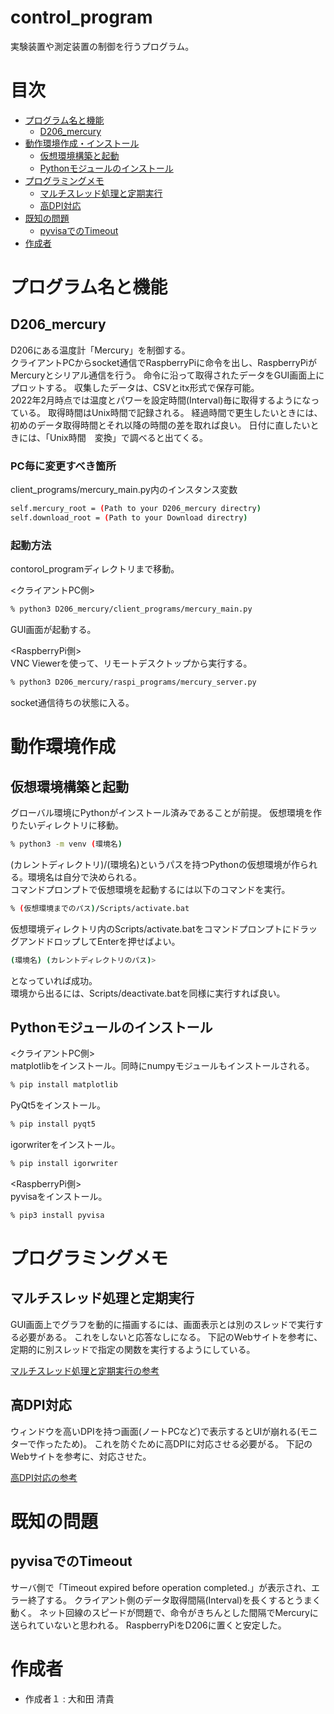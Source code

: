 # control_program

実験装置や測定装置の制御を行うプログラム。  

# 目次
* [プログラム名と機能](#program)
    * [D206_mercury](#mercury)
* [動作環境作成・インストール](#makeenv)
    * [仮想環境構築と起動](#makepyenv)
    * [Pythonモジュールのインストール](#installmodules)
* [プログラミングメモ](#note)
    * [マルチスレッド処理と定期実行](#mlitthread)
    * [高DPI対応](#hightdpi)
* [既知の問題](#problem)
    * [pyvisaでのTimeout](#timeoutinpyvisa)
* [作成者](#author)

<h1 id="program">プログラム名と機能</h1>

<h2 id="mercury">D206_mercury</h2>

D206にある温度計「Mercury」を制御する。  
クライアントPCからsocket通信でRaspberryPiに命令を出し、RaspberryPiがMercuryとシリアル通信を行う。
命令に沿って取得されたデータをGUI画面上にプロットする。
収集したデータは、CSVとitx形式で保存可能。  
2022年2月時点では温度とパワーを設定時間(Interval)毎に取得するようになっている。
取得時間はUnix時間で記録される。
経過時間で更生したいときには、初めのデータ取得時間とそれ以降の時間の差を取れば良い。
日付に直したいときには、「Unix時間　変換」で調べると出てくる。

<h3>PC毎に変更すべき箇所</h3>
client_programs/mercury_main.py内のインスタンス変数

```bash
self.mercury_root = (Path to your D206_mercury directry)
self.download_root = (Path to your Download directry)
```

<h3>起動方法</h3>

contorol_programディレクトリまで移動。  

<クライアントPC側>  
```bash
% python3 D206_mercury/client_programs/mercury_main.py
```
GUI画面が起動する。

<RaspberryPi側>  
VNC Viewerを使って、リモートデスクトップから実行する。
```bash
% python3 D206_mercury/raspi_programs/mercury_server.py
```
socket通信待ちの状態に入る。

<h1 id="makeenv">動作環境作成</h1>

<h2 id="makepyenv">仮想環境構築と起動</h2>
グローバル環境にPythonがインストール済みであることが前提。  
仮想環境を作りたいディレクトリに移動。

```bash
% python3 -m venv (環境名)
```
(カレントディレクトリ)/(環境名)というパスを持つPythonの仮想環境が作られる。環境名は自分で決められる。  
コマンドプロンプトで仮想環境を起動するには以下のコマンドを実行。

```bash
% (仮想環境までのパス)/Scripts/activate.bat
```
仮想環境ディレクトリ内のScripts/activate.batをコマンドプロンプトにドラッグアンドドロップしてEnterを押せばよい。

```bash
(環境名) (カレントディレクトリのパス)>
```
となっていれば成功。  
環境から出るには、Scripts/deactivate.batを同様に実行すれば良い。

<h2 id="installmodules">Pythonモジュールのインストール</h2>

<クライアントPC側>  
matplotlibをインストール。同時にnumpyモジュールもインストールされる。
```bash
% pip install matplotlib
```
PyQt5をインストール。
```bash
% pip install pyqt5
```
igorwriterをインストール。
```bash
% pip install igorwriter
```

<RaspberryPi側>  
pyvisaをインストール。
```bash
% pip3 install pyvisa
```

<h1 id="note">プログラミングメモ</h1>

<h2 id="mlitthread">マルチスレッド処理と定期実行</h2>
GUI画面上でグラフを動的に描画するには、画面表示とは別のスレッドで実行する必要がある。
これをしないと応答なしになる。
下記のWebサイトを参考に、定期的に別スレッドで指定の関数を実行するようにしている。

<a href="https://ja.stackoverflow.com/questions/24508/python%E3%81%AEthreading-timer%E3%81%A7%E5%AE%9A%E6%9C%9F%E7%9A%84%E3%81%AB%E5%87%A6%E7%90%86%E3%82%92%E5%91%BC%E3%81%B3%E5%87%BA%E3%81%99%E3%82%B5%E3%83%B3%E3%83%97%E3%83%AB" target="_blank">マルチスレッド処理と定期実行の参考</a>

<h2 id="hightdpi">高DPI対応</h2>
ウィンドウを高いDPIを持つ画面(ノートPCなど)で表示するとUIが崩れる(モニターで作ったため)。
これを防ぐために高DPIに対応させる必要がる。
下記のWebサイトを参考に、対応させた。

<a href="https://leomoon.com/journal/python/high-dpi-scaling-in-pyqt5/" target="_blank">高DPI対応の参考</a>  


<h1 id="problem">既知の問題</h1>
<h2 id="timeoutinpyvisa">pyvisaでのTimeout</h2>
サーバ側で「Timeout expired before operation completed.」が表示され、エラー終了する。  
クライアント側のデータ取得間隔(Interval)を長くするとうまく動く。
ネット回線のスピードが問題で、命令がきちんとした間隔でMercuryに送られていないと思われる。
RaspberryPiをD206に置くと安定した。

<h1 id="author">作成者</h1>

* 作成者１ : 大和田 清貴